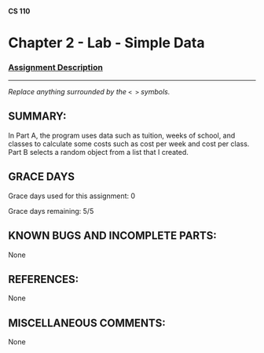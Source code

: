 #### CS 110
# Chapter 2 - Lab - Simple Data

### [Assignment Description](https://docs.google.com/document/d/1FEJtyCAl-Vev8L4LBngNbdDVhudky6W-SqmpRh4ngTI/edit?usp=sharing)

***

_Replace anything surrounded by the `< >` symbols._

## SUMMARY:
 In Part A, the program uses data such as tuition, weeks of school, and classes to calculate some costs such as cost per week and cost per class. Part B selects a random object from a list that I created. 

## GRACE DAYS
Grace days used for this assignment: 0

Grace days remaining: 5/5

## KNOWN BUGS AND INCOMPLETE PARTS:
 None

## REFERENCES:
None

## MISCELLANEOUS COMMENTS:
None
